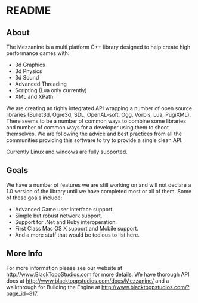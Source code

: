 # README #

## About ##
The Mezzanine is a multi platform C++ library designed to help create high performance games with:

* 3d Graphics
* 3d Physics
* 3d Sound
* Advanced Threading
* Scripting (Lua only currently)
* XML and XPath

We are creating an tighly integrated API wrapping a number of open source libraries (Bullet3d, Ogre3d, SDL, OpenAL-soft, Ogg, Vorbis, Lua, PugiXML). There seems to be a number of common ways to combine some libraries and number of common ways for a developer using them to shoot themselves. We are following the advice and best practices from all the communities providing this software to try to provide a single clean API.

Currently Linux and windows are fully supported.

## Goals ##
We have a number of features we are still working on and will not declare a 1.0 version of the library until we have completed most or all of them. Some of these goals include:

* Advanced Game user interface support.
* Simple but robust network support.
* Support for .Net and Ruby interoperation.
* First Class Mac OS X support and Mobile support.
* And a more stuff that would be tedious to list here.

## More Info ##
For more information please see our website at http://www.BlackToppStudios.com for more details. We have thorough API docs at http://www.blacktoppstudios.com/docs/Mezzanine/ and a walkthrough for Building the Engine at http://www.blacktoppstudios.com/?page_id=817.



